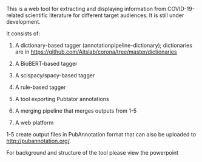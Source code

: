 This is a web tool for extracting and displaying information from COVID-19-related scientific literature for different target audiences. It is still under development.

It consists of:
1. A dictionary-based tagger (annotationpipeline-dictionary); dictionaries are in https://github.com/Aitslab/corona/tree/master/dictionaries

2. A BioBERT-based tagger

3. A scispacy/spacy-based tagger

4. A rule-based tagger

5. A tool exporting Pubtator annotations

5. A merging pipeline that merges outputs from 1-5

6. A web platform

1-5 create output files in PubAnnotation format that can also be uploaded to http://pubannotation.org/.


For background and structure of the tool please view the powerpoint
